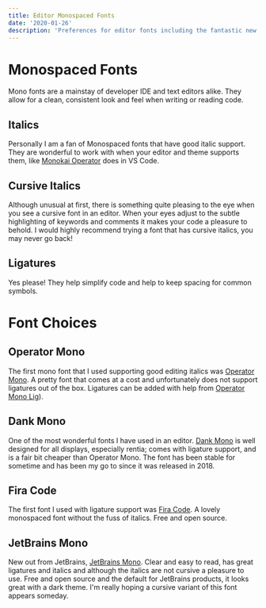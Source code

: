 ```yaml
---
title: Editor Monospaced Fonts
date: '2020-01-26'
description: 'Preferences for editor fonts including the fantastic new JetBrains Mono.'
---
```


# Monospaced Fonts

Mono fonts are a mainstay of developer IDE and text editors alike.
They allow for a clean, consistent look and feel when writing or reading code.

## Italics

Personally I am a fan of Monospaced fonts that have good italic support.
They are wonderful to work with when your editor and theme supports them, like
[Monokai Operator](https://marketplace.visualstudio.com/items?itemName=markfknight.monokai-operator-theme)
does in VS Code.

## Cursive Italics

Although unusual at first, there is something quite pleasing to the eye when you
see a cursive font in an editor. When your eyes adjust to the subtle highlighting
of keywords and comments it makes your code a pleasure to behold.
I would highly recommend trying a font that has cursive italics, you may never
go back!

## Ligatures

Yes please! They help simplify code and help to keep spacing for common symbols.

# Font Choices

## Operator Mono

The first mono font that I used supporting good editing italics was
[Operator Mono](https://www.typography.com/blog/introducing-operator). A pretty
font that comes at a cost and unfortunately does not support ligatures out of the
box. Ligatures can be added with help from
[Operator Mono Lig](https://github.com/kiliman/operator-mono-lig)).

## Dank Mono

One of the most wonderful fonts I have used in an editor.
[Dank Mono](https://dank.sh) is well designed for all displays, especially rentia;
comes with ligature support, and is a fair bit cheaper than Operator Mono.
The font has been stable for sometime and has been my go to since it was released
in 2018.

## Fira Code

The first font I used with ligature support was
[Fira Code](https://github.com/tonsky/FiraCode). A lovely monospaced font without
the fuss of italics. Free and open source.

## JetBrains Mono

New out from JetBrains, [JetBrains Mono](https://www.jetbrains.com/lp/mono/).
Clear and easy to read, has great ligatures and italics and although the italics
are not cursive a pleasure to use.
Free and open source and the default for JetBrains products, it looks great with
a dark theme.
I'm really hoping a cursive variant of this font appears someday.
